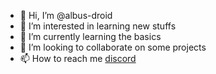 - 👋 Hi, I’m @albus-droid
- 👀 I’m interested in learning new stuffs
- 🌱 I’m currently learning the basics
- 💞️ I’m looking to collaborate on some projects
- 📫 How to reach me [discord](https://discord.com/)
